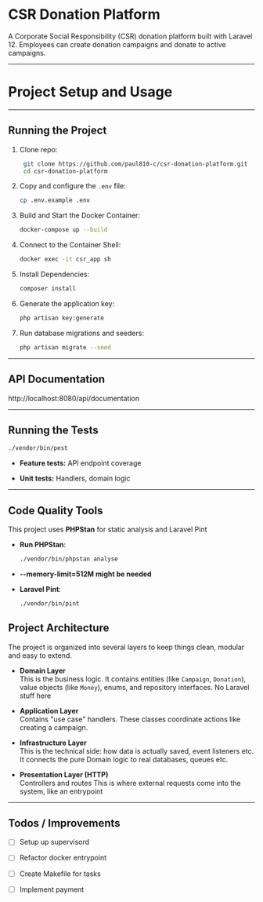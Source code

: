 # CSR Donation Platform

A Corporate Social Responsibility (CSR) donation platform built with Laravel 12.
Employees can create donation campaigns and donate to active campaigns.

---

# Project Setup and Usage

---

## Running the Project

1. Clone repo:
   ```bash
    git clone https://github.com/paul810-c/csr-donation-platform.git
    cd csr-donation-platform
   ```

2. Copy and configure the `.env` file:
   ```bash
   cp .env.example .env
   ```

3. Build and Start the Docker Container:
   ```bash
   docker-compose up --build
   ```

4. Connect to the Container Shell:
   ```bash
   docker exec -it csr_app sh
   ```

5. Install Dependencies:
   ```bash
   composer install
   ```

6. Generate the application key:
   ```bash
   php artisan key:generate
   ```
   
7. Run database migrations and seeders:
   ```bash
   php artisan migrate --seed
   ```
   
---

## API Documentation

http://localhost:8080/api/documentation

---

## Running the Tests

   ```bash
   ./vendor/bin/pest
   ```
- **Feature tests:** API endpoint coverage

- **Unit tests:** Handlers, domain logic

---

## Code Quality Tools

This project uses **PHPStan** for static analysis and Laravel Pint

- **Run PHPStan**:
  ```bash
  ./vendor/bin/phpstan analyse
  ```
 - **--memory-limit=512M might be needed**


- **Laravel Pint**:
  ```bash
  ./vendor/bin/pint
  ```
  
## Project Architecture

The project is organized into several layers to keep things clean, modular and easy to extend.

- **Domain Layer**  
  This is the business logic.
  It contains entities (like `Campaign`, `Donation`), value objects (like `Money`), enums, and repository interfaces. 
  No Laravel stuff here

- **Application Layer**  
  Contains "use case" handlers.
  These classes coordinate actions like creating a campaign.

- **Infrastructure Layer**  
  This is the technical side: how data is actually saved, event listeners etc.
  It connects the pure Domain logic to real databases, queues etc.

- **Presentation Layer (HTTP)**  
  Controllers and routes
  This is where external requests come into the system, like an entrypoint 

---


## Todos / Improvements

- [ ] Setup up supervisord
- [ ] Refactor docker entrypoint
- [ ] Create Makefile for tasks
- [ ] Implement payment

